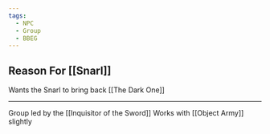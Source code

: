 ```yaml
---
tags:
  - NPC
  - Group
  - BBEG
---
```

## Reason For [[Snarl]]
Wants the Snarl to bring back [[The Dark One]]

---

Group led by the [[Inquisitor of the Sword]] 
Works with [[Object Army]] slightly 